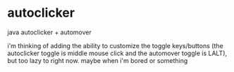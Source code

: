 # autoclicker
java autoclicker + automover

i'm thinking of adding the ability to customize the toggle keys/buttons (the autoclicker toggle is middle mouse click and the automover toggle is LALT), but too lazy to right now. maybe when i'm bored or something
